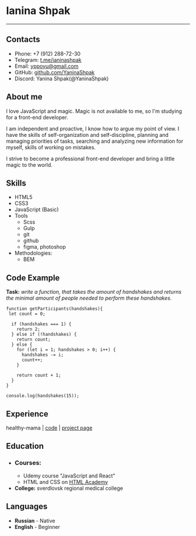 # Ianina Shpak
--------------------

## __Contacts__

* Phone: +7 (912) 288-72-30
* Telegram: [t.me/ianinashpak](https://t.me/ianinashpak)
* Email: yppoyu@gmail.com
* GitHub: [github.com/YaninaShpak](http://github.com/YaninaShpak)
* Discord: Yanina Shpak(@YaninaShpak)

## __About me__
I love JavaScript and magic. Magic is not available to me, so I'm studying for a front-end developer.


I am independent and proactive, I know how to argue my point of view.
I have the skills of self-organization and self-discipline, planning and managing priorities of tasks, searching and analyzing new information for myself, skills of working on mistakes.


I strive to become a professional front-end developer and bring a little magic to the world.

## __Skills__

* HTML5
* CSS3
* JavaScript (Basic)
* Tools
  + Scss
  + Gulp
  + git
  + github
  + figma, photoshop
* Methodologies:
  + BEM

## __Code Example__

**Task:** *write a function, that takes the amount of handshakes and returns the minimal amount of people needed to perform these handshakes.*

```
function getParticipants(handshakes){
 let count = 0;

  if (handshakes === 1) {
    return 2;
  } else if (!handshakes) {
    return count;
  } else {
    for (let i = 1; handshakes > 0; i++) {
      handshakes -= i;
      count++;
    }

    return count + 1;
  }
}

console.log(handshakes(15));
```
## __Experience__

healthy-mama    | [code](https://github.com/YaninaShpak/healthy-mama) | [project page](https://yaninashpak.github.io/healthy-mama/)

## __Education__ 

* ### Courses:
  + Udemy course "JavaScript and React"
  + HTML and CSS on [HTML Academy](https://www.htmlacademy.ru)
* **College:** sverdlovsk regional medical college

## __Languages__

* **Russian** - Native
* **English** - Beginner



